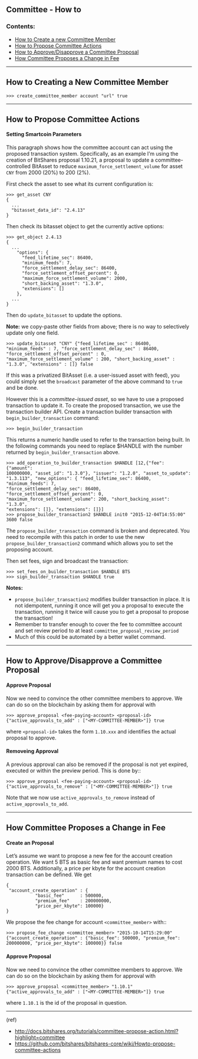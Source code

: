 ## Committee - How to

### Contents:
- [How to Create a new Committee Member](#how-to-creating-a-new-committee-member)
- [How to Propose Committee Actions](#how-to-propose-committee-actions)
- [How to Approve/Disapprove a Committee Proposal](#how-to-approvedisapprove-a-committee-proposal)
- [How Committee Proposes a Change in Fee](#how-committee-proposes-a-change-in-fee)

***

## How to Creating a New Committee Member

    >>> create_committee_member account "url" true
    
***

## How to Propose Committee Actions

#### Setting Smartcoin Parameters

This paragraph shows how the committee account can act using the proposed transaction system. Specifically, as an example I’m using the creation of BitShares proposal 1.10.21, a proposal to update a committee-controlled BitAsset to reduce `maximum_force_settlement_volume` for asset `CNY` from 2000 (20%) to 200 (2%).

First check the asset to see what its current configuration is:

    >>> get_asset CNY
    {
      ...
      "bitasset_data_id": "2.4.13"
    }

Then check its bitasset object to get the currently active options:

    >>> get_object 2.4.13
    {
      ...
        "options": {
          "feed_lifetime_sec": 86400,
          "minimum_feeds": 7,
          "force_settlement_delay_sec": 86400,
          "force_settlement_offset_percent": 0,
          "maximum_force_settlement_volume": 2000,
          "short_backing_asset": "1.3.0",
          "extensions": []
        },
      ...
    }

Then do `update_bitasset` to update the options. 

**Note:** we copy-paste other fields from above; there is no way to selectively update only one field.

    >>> update_bitasset "CNY" {"feed_lifetime_sec" : 86400, "minimum_feeds" : 7, "force_settlement_delay_sec" : 86400, "force_settlement_offset_percent" : 0, "maximum_force_settlement_volume" : 200, "short_backing_asset" : "1.3.0", "extensions" : []} false

If this was a privatized BitAsset (i.e. a user-issued asset with feed), you could simply set the `broadcast` parameter of the above command to `true` and be done.

However this is a *committee-issued asset*, so we have to use a proposed transaction to update it. To create the proposed transaction, we use the transaction builder API. Create a transaction builder transaction with `begin_builder_transaction` command:

    >>> begin_builder_transaction

This returns a numeric handle used to refer to the transaction being built. In the following commands you need to replace $HANDLE with the number returned by `begin_builder_transaction` above.

    >>> add_operation_to_builder_transaction $HANDLE [12,{"fee": {"amount":
    100000000, "asset_id": "1.3.0"}, "issuer": "1.2.0", "asset_to_update":
    "1.3.113", "new_options": { "feed_lifetime_sec": 86400, "minimum_feeds": 7,
    "force_settlement_delay_sec": 86400, "force_settlement_offset_percent": 0,
    "maximum_force_settlement_volume": 200, "short_backing_asset": "1.3.0",
    "extensions": []}, "extensions": []}]
    >>> propose_builder_transaction2 $HANDLE init0 "2015-12-04T14:55:00" 3600 false

The `propose_builder_transaction` command is broken and deprecated. You need to recompile with this patch in order to use the new `propose_builder_transaction2` command which allows you to set the proposing account.

Then set fees, sign and broadcast the transaction:

    >>> set_fees_on_builder_transaction $HANDLE BTS
    >>> sign_builder_transaction $HANDLE true

**Notes:**
- `propose_builder_transaction2` modifies builder transaction in place. It is not idempotent, running it once will get you a proposal to execute the transaction, running it twice will cause you to get a proposal to propose the transaction!
- Remember to transfer enough to cover the fee to committee account and set review period to at least `committee_proposal_review_period`
- Much of this could be automated by a better wallet command.

***

## How to Approve/Disapprove a Committee Proposal

#### Approve Proposal

Now we need to convince the other committee members to approve. We can do so on the blockchain by asking them for approval with

    >>> approve_proposal <fee-paying-account> <proposal-id> {"active_approvals_to_add" : ["<MY-COMMITTEE-MEMBER>"]} true

where `<proposal-id>` takes the form `1.10.xxx` and identifies the actual proposal to approve.

#### Removeing Approval

A previous approval can also be removed if the proposal is not yet expired, executed or within the preview period. This is done by::

    >>> approve_proposal <fee-paying-account> <proposal-id> {"active_approvals_to_remove" : ["<MY-COMMITTEE-MEMBER>"]} true

Note that we now use `active_approvals_to_remove` instead of `active_approvals_to_add`.

***

## How Committee Proposes a Change in Fee

#### Create an Proposal

Let’s assume we want to propose a new fee for the account creation operation. We want 5 BTS as basic fee and want premium names to cost 2000 BTS. Additionally, a price per kbyte for the account creation transaction can be defined. We get

    {
     "account_create_operation" : {
               "basic_fee"      : 500000,
               "premium_fee"    : 200000000,
               "price_per_kbyte": 100000}
    }

We propose the fee change for account `<committee_member>` with::

    >>> propose_fee_change <committee_member> "2015-10-14T15:29:00" {"account_create_operation" : {"basic_fee": 500000, "premium_fee": 200000000, "price_per_kbyte": 100000}} false

#### Approve Proposal

Now we need to convince the other committee members to approve. We can do so on the blockchain by asking them for approval with

    >>> approve_proposal <committee_member> "1.10.1" {"active_approvals_to_add" : ["<MY-COMMITTEE-MEMBER>"]} true

where `1.10.1` is the id of the proposal in question.

***

(ref)
- http://docs.bitshares.org/tutorials/committee-propose-action.html?highlight=committee
- https://github.com/bitshares/bitshares-core/wiki/Howto-propose-committee-actions


